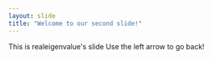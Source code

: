 ```yaml
---
layout: slide
title: "Welcome to our second slide!"
---
```

This is realeigenvalue's slide
Use the left arrow to go back!
